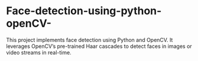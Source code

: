 # Face-detection-using-python-openCV-
This project implements face detection using Python and OpenCV. It leverages OpenCV’s pre-trained Haar cascades to detect faces in images or video streams in real-time.
